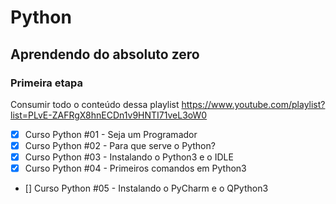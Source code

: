 # Python
## Aprendendo do absoluto zero
### Primeira etapa
Consumir todo o conteúdo dessa playlist
https://www.youtube.com/playlist?list=PLvE-ZAFRgX8hnECDn1v9HNTI71veL3oW0

- [x]  Curso Python #01 - Seja um Programador
- [x]  Curso Python #02 - Para que serve o Python?
- [x]  Curso Python #03 - Instalando o Python3 e o IDLE
- [x]  Curso Python #04 - Primeiros comandos em Python3
- [] Curso Python #05 - Instalando o PyCharm e o QPython3
